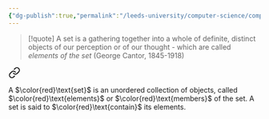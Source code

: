 ```yaml
---
{"dg-publish":true,"permalink":"/leeds-university/computer-science/compulsory-modules/fundamental-math-concepts/set-theory/set-theory/"}
---
```


>[!quote] 
>A set is a gathering together into a whole of definite, distinct objects of our perception or of our thought - which are called *elements of the set*
>(George Cantor, 1845-1918)


<div class="transclusion internal-embed is-loaded"><a class="markdown-embed-link" href="/leeds-university/computer-science/compulsory-modules/fundamental-math-concepts/definitions/definition-5-1-sets/" aria-label="Open link"><svg xmlns="http://www.w3.org/2000/svg" width="24" height="24" viewBox="0 0 24 24" fill="none" stroke="currentColor" stroke-width="2" stroke-linecap="round" stroke-linejoin="round" class="svg-icon lucide-link"><path d="M10 13a5 5 0 0 0 7.54.54l3-3a5 5 0 0 0-7.07-7.07l-1.72 1.71"></path><path d="M14 11a5 5 0 0 0-7.54-.54l-3 3a5 5 0 0 0 7.07 7.07l1.71-1.71"></path></svg></a><div class="markdown-embed">




A $\color{red}\text{set}$ is an unordered collection of objects, called $\color{red}\text{elements}$ or $\color{red}\text{members}$ of the set. A set is said to $\color{red}\text{contain}$ its elements.

</div></div>

